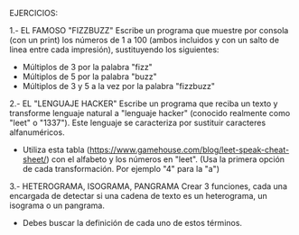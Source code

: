 EJERCICIOS:

1.- EL FAMOSO "FIZZBUZZ"
Escribe un programa que muestre por consola (con un print)
los números de 1 a 100 (ambos incluidos y con un salto de linea entre 
cada impresión), sustituyendo los siguientes:
 - Múltiplos de 3 por la palabra "fizz"
 - Múltiplos de 5 por la palabra "buzz"
 - Múltiplos de 3 y 5 a la vez por la palabra "fizzbuzz" 


2.- EL "LENGUAJE HACKER"
Escribe un programa que reciba un texto y transforme lenguaje natural a
"lenguaje hacker" (conocido realmente como "leet" o "1337"). Este lenguaje
se caracteriza por sustituir caracteres alfanuméricos.
 - Utiliza esta tabla (https://www.gamehouse.com/blog/leet-speak-cheat-sheet/)
 con el alfabeto y los números en "leet".
 (Usa la primera opción de cada transformación. Por ejemplo "4" para la "a")
 

3.- HETEROGRAMA, ISOGRAMA, PANGRAMA
Crear 3 funciones, cada una encargada de detectar si una cadena de
texto es un heterograma, un isograma o un pangrama.
 - Debes buscar la definición de cada uno de estos términos.